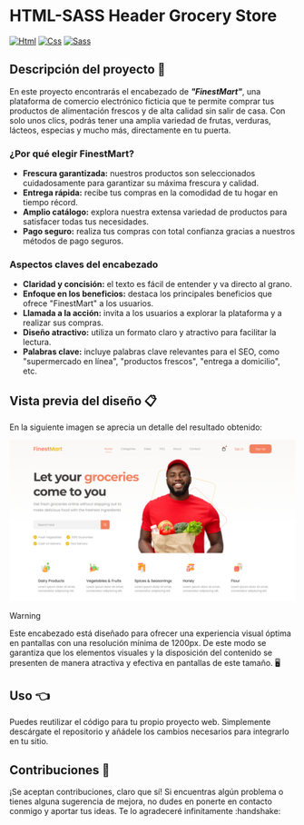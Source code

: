 # HTML-SASS Header Grocery Store
[![Html](https://img.shields.io/badge/HTML-white?style=for-the-badge&logo=html5&logoColor=white&labelColor=black&color=%23E34F26)]()
[![Css](https://img.shields.io/badge/css-white?style=for-the-badge&logo=css3&logoColor=white&labelColor=black&color=blue)]()
[![Sass](https://img.shields.io/badge/SASS-black?style=for-the-badge&logo=Sass&logoColor=white&labelColor=black&color=%23CC6699)]()

## Descripción del proyecto :memo:
<p>En este proyecto encontrarás el encabezado de <b><i>"FinestMart"</i></b>, una plataforma de comercio electrónico ficticia que te permite comprar tus productos de alimentación frescos y de alta calidad sin salir de casa. Con solo unos clics, podrás tener una amplia variedad de frutas, verduras, lácteos, especias y mucho más, directamente en tu puerta.</p>

### ¿Por qué elegir FinestMart?

- <b>Frescura garantizada:</b> nuestros productos son seleccionados cuidadosamente para garantizar su máxima frescura y calidad.
- <b>Entrega rápida:</b> recibe tus compras en la comodidad de tu hogar en tiempo récord.
- <b>Amplio catálogo:</b> explora nuestra extensa variedad de productos para satisfacer todas tus necesidades.
- <b>Pago seguro:</b> realiza tus compras con total confianza gracias a nuestros métodos de pago seguros.

### Aspectos claves del encabezado

- <b>Claridad y concisión:</b> el texto es fácil de entender y va directo al grano.
- <b>Enfoque en los beneficios:</b> destaca los principales beneficios que ofrece "FinestMart" a los usuarios.
- <b>Llamada a la acción:</b> invita a los usuarios a explorar la plataforma y a realizar sus compras.
- <b>Diseño atractivo:</b> utiliza un formato claro y atractivo para facilitar la lectura.
- <b>Palabras clave:</b> incluye palabras clave relevantes para el SEO, como "supermercado en línea", "productos frescos", "entrega a domicilio", etc.

## Vista previa del diseño :clipboard:
<p>En la siguiente imagen se aprecia un detalle del resultado obtenido:</p>

<img src="grocery-store-resume.png">

> [!WARNING]
> Este encabezado está diseñado para ofrecer una experiencia visual óptima en pantallas con una resolución mínima de 1200px. De este modo se garantiza que los elementos visuales y la disposición del contenido se presenten de manera atractiva y efectiva en pantallas de este tamaño. 🖥️

## Uso :point_left:
<p>Puedes reutilizar el código para tu propio proyecto web. Simplemente descárgate el repositorio y añádele los cambios necesarios para integrarlo en tu sitio.</p>

## Contribuciones :information_desk_person:
<p>¡Se aceptan contribuciones, claro que sí! Si encuentras algún problema o tienes alguna sugerencia de mejora, no dudes en ponerte en contacto conmigo y aportar tus ideas. Te lo agradeceré infinitamente :handshake:</p>
